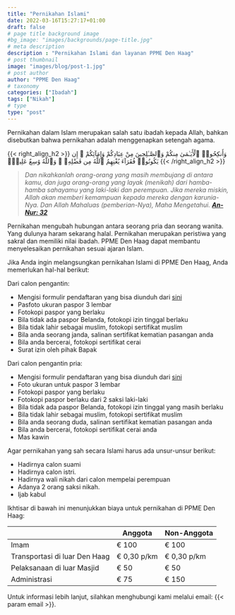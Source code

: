 ```yaml
---
title: "Pernikahan Islami"
date: 2022-03-16T15:27:17+01:00
draft: false
# page title background image
#bg_image: "images/backgrounds/page-title.jpg"
# meta description
description : "Pernikahan Islami dan layanan PPME Den Haag"
# post thumbnail
image: "images/blog/post-1.jpg"
# post author
author: "PPME Den Haag"
# taxonomy
categories: ["Ibadah"]
tags: ["Nikah"]
# type
type: "post"
---
```



Pernikahan dalam Islam merupakan salah satu ibadah kepada Allah, bahkan disebutkan bahwa pernikahan adalah menggenapkan setengah agama.


{{< right_align_h2 >}}
وَأَنكِحُوا۟ ٱلْأَيَـٰمَىٰ مِنكُمْ وَٱلصَّـٰلِحِينَ مِنْ عِبَادِكُمْ وَإِمَآئِكُمْ ۚ إِن يَكُونُوا۟ فُقَرَآءَ يُغْنِهِمُ ٱللَّهُ مِن فَضْلِهِۦ ۗ وَٱللَّهُ وَٰسِعٌ عَلِيمٌۭ
{{< /right_align_h2 >}}
>
>*Dan nikahkanlah orang-orang yang masih membujang di antara kamu, dan juga orang-orang yang layak (menikah) dari hamba-hamba sahayamu yang laki-laki dan perempuan. Jika mereka miskin, Allah akan memberi kemampuan kepada mereka dengan karunia-Nya. Dan Allah Mahaluas (pemberian-Nya), Maha Mengetahui. [**An-Nur: 32**](https://quran.com/24/32)*

Pernikahan mengubah hubungan antara seorang pria dan seorang wanita. Yang dulunya haram sekarang halal. Pernikahan merupakan peristiwa yang sakral dan memiliki nilai ibadah. PPME Den Haag dapat membantu menyelesaikan pernikahan sesuai ajaran Islam.

Jika Anda ingin melangsungkan pernikahan Islami di PPME Den Haag, Anda memerlukan hal-hal berikut:

Dari calon pengantin:



* Mengisi formulir pendaftaran yang bisa diunduh dari [sini](/forms/Aanmeldformulier.docx)
* Pasfoto ukuran paspor 3 lembar
* Fotokopi paspor yang berlaku
* Bila tidak ada paspor Belanda, fotokopi izin tinggal berlaku
* Bila tidak lahir sebagai muslim, fotokopi sertifikat muslim
* Bila anda seorang janda, salinan sertifikat kematian pasangan anda
* Bila anda bercerai, fotokopi sertifikat cerai
* Surat izin oleh pihak Bapak


Dari calon pengantin pria:
* Mengisi formulir pendaftaran yang bisa diunduh dari [sini](/forms/Aanmeldformulier.docx)
* Foto ukuran untuk paspor  3 lembar
* Fotokopi paspor yang berlaku
* Fotokopi paspor berlaku dari 2 saksi laki-laki
* Bila tidak ada paspor Belanda, fotokopi izin tinggal yang masih berlaku
* Bila tidak lahir sebagai muslim, fotokopi sertifikat muslim
* Bila anda seorang duda, salinan sertifikat kematian pasangan anda
* Bila anda bercerai, fotokopi sertifikat cerai anda
* Mas kawin


Agar pernikahan yang sah secara Islami harus ada unsur-unsur berikut:
* Hadirnya  calon suami
* Hadirnya calon istri.
* Hadirnya wali nikah dari calon mempelai perempuan
* Adanya 2 orang saksi nikah. 
* Ijab kabul


Ikhtisar di bawah ini menunjukkan biaya untuk pernikahan di PPME Den Haag:


|                                | **Anggota** | **Non-Anggota** | 
| ------------------------------ | ----------- | --------------- |
| Imam                           | € 100       | € 100           |
| Transportasi di luar Den Haag  | € 0,30 p/km | € 0,30 p/km     |
| Pelaksanaan di luar Masjid     | € 50        | € 50            | 
| Administrasi                   | € 75        | € 150           |

Untuk informasi lebih lanjut, silahkan menghubungi kami melalui email:  {{< param email >}}.